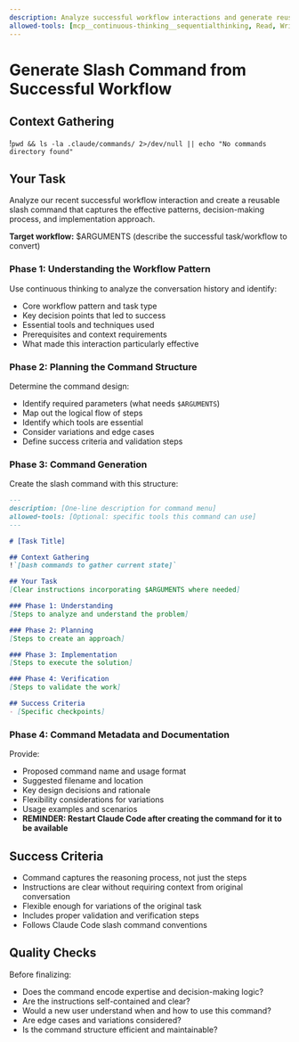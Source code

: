 ```yaml
---
description: Analyze successful workflow interactions and generate reusable slash commands
allowed-tools: [mcp__continuous-thinking__sequentialthinking, Read, Write, Bash]
---
```


# Generate Slash Command from Successful Workflow

## Context Gathering
!`pwd && ls -la .claude/commands/ 2>/dev/null || echo "No commands directory found"`

## Your Task
Analyze our recent successful workflow interaction and create a reusable slash command that captures the effective patterns, decision-making process, and implementation approach.

**Target workflow:** $ARGUMENTS (describe the successful task/workflow to convert)

### Phase 1: Understanding the Workflow Pattern
Use continuous thinking to analyze the conversation history and identify:
- Core workflow pattern and task type
- Key decision points that led to success
- Essential tools and techniques used
- Prerequisites and context requirements
- What made this interaction particularly effective

### Phase 2: Planning the Command Structure
Determine the command design:
- Identify required parameters (what needs `$ARGUMENTS`)
- Map out the logical flow of steps
- Identify which tools are essential
- Consider variations and edge cases
- Define success criteria and validation steps

### Phase 3: Command Generation
Create the slash command with this structure:
```markdown
---
description: [One-line description for command menu]
allowed-tools: [Optional: specific tools this command can use]
---

# [Task Title]

## Context Gathering
!`[bash commands to gather current state]`

## Your Task
[Clear instructions incorporating $ARGUMENTS where needed]

### Phase 1: Understanding
[Steps to analyze and understand the problem]

### Phase 2: Planning
[Steps to create an approach]

### Phase 3: Implementation
[Steps to execute the solution]

### Phase 4: Verification
[Steps to validate the work]

## Success Criteria
- [Specific checkpoints]
```

### Phase 4: Command Metadata and Documentation
Provide:
- Proposed command name and usage format
- Suggested filename and location
- Key design decisions and rationale
- Flexibility considerations for variations
- Usage examples and scenarios
- **REMINDER: Restart Claude Code after creating the command for it to be available**

## Success Criteria
- Command captures the reasoning process, not just the steps
- Instructions are clear without requiring context from original conversation
- Flexible enough for variations of the original task
- Includes proper validation and verification steps
- Follows Claude Code slash command conventions

## Quality Checks
Before finalizing:
- Does the command encode expertise and decision-making logic?
- Are the instructions self-contained and clear?
- Would a new user understand when and how to use this command?
- Are edge cases and variations considered?
- Is the command structure efficient and maintainable?